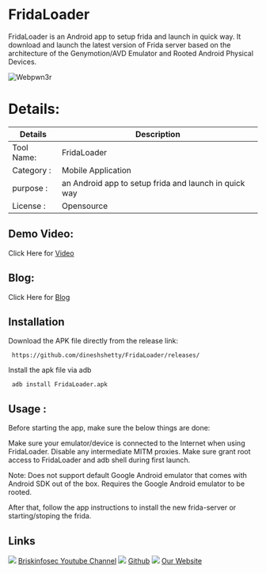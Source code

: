 FridaLoader
============
FridaLoader is an Android app to setup frida and launch in quick way. It download and launch the latest version of Frida server based on the architecture of the Genymotion/AVD Emulator and Rooted Android Physical Devices.


![Webpwn3r](https://briskinfosec.com//assets/tooloftheday/Copy_of_Briskinfosec_TOD_Latest_samples_191.jpg)

Details:
============
|  Details | Description   |
| ------------ | ------------ |
|Tool Name:| FridaLoader |
|Category :| Mobile Application|
|purpose  :| an Android app to setup frida and launch in quick way |
|License :| Opensource

Demo Video:
-----------------
Click Here for [Video](https://www.youtube.com/watch?v=_8cPlKw5Emg "Video")

Blog: 
--------------
Click Here for [Blog](https://briskinfosec.com/tooloftheday/toolofthedaydetail/FridaLoader "Blog")

Installation
----------------
Download the APK file directly from the release link:

     https://github.com/dineshshetty/FridaLoader/releases/ 

Install the apk file via adb

     adb install FridaLoader.apk

Usage :
---------------

Before starting the app, make sure the below things are done:

Make sure your emulator/device is connected to the Internet when using FridaLoader. Disable any intermediate MITM proxies.
Make sure grant root access to FridaLoader and adb shell during first launch.

Note: Does not support default Google Android emulator that comes with Android SDK out of the box. Requires the Google Android emulator to be rooted.

After that, follow the app instructions to install the new frida-server or starting/stoping the frida.
     
Links
----------------
![ ](https://img.icons8.com/color/15/000000/youtube-play.png) [Briskinfosec Youtube Channel](https://www.youtube.com/channel/UCcPmqqYETcO_7-6p_uUsF1w "Briskinfosec Youtube Channel")
 ![ ](https://img.icons8.com/glyph-neue/15/000000/github.png) [Github](https://github.com/briskinfosec "Github") 
![ ](https://img.icons8.com/ios/15/000000/internet--v2.png) [Our Website](https://www.briskinfosec.com/ "Our Website")
